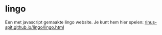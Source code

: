 # lingo
Een met javascript gemaakte lingo website. Je kunt hem hier spelen: <a href="https://rinus-spit.github.io/lingo/lingo.html">rinus-spit.github.io/lingo/lingo.html</a>
